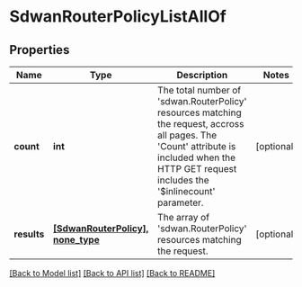 # SdwanRouterPolicyListAllOf

## Properties
Name | Type | Description | Notes
------------ | ------------- | ------------- | -------------
**count** | **int** | The total number of &#39;sdwan.RouterPolicy&#39; resources matching the request, accross all pages. The &#39;Count&#39; attribute is included when the HTTP GET request includes the &#39;$inlinecount&#39; parameter. | [optional] 
**results** | [**[SdwanRouterPolicy], none_type**](SdwanRouterPolicy.md) | The array of &#39;sdwan.RouterPolicy&#39; resources matching the request. | [optional] 

[[Back to Model list]](../README.md#documentation-for-models) [[Back to API list]](../README.md#documentation-for-api-endpoints) [[Back to README]](../README.md)


